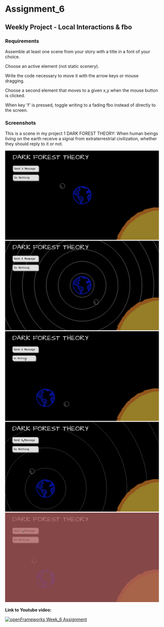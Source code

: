 # Assignment_6

## Weekly Project - Local Interactions & fbo

### Requirements
Assemble at least one scene from your story with a title in a font of your choice.

Choose an active element (not static scenery).

Write the code necessary to move it with the arrow keys or mouse dragging.

Choose a second element that moves to a given x,y when the mouse button is clicked.

When key 'f' is pressed, toggle writing to a fading fbo instead of directly to the screen.

### Screenshots

This is a scene in my project 1 DARK FOREST THEORY: When human beings living on the earth receive a signal from extraterrestrial civilization, whether they should reply to it or not.

![](images/1.png)
![](images/2.png)
![](images/3.png)
![](images/4.png)
![](images/5.png)

**Link to Youtube video:**

[![openFrameworks Week_6 Assignment](http://img.youtube.com/vi/Oz8Do0fbWfU/0.jpg)](http://www.youtube.com/watch?v=Oz8Do0fbWfU)
